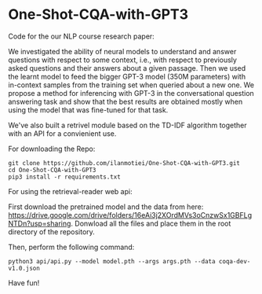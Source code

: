 # One-Shot-CQA-with-GPT3

Code for the our NLP course research paper: 

We investigated the ability of neural models to understand and answer questions with respect to some context, i.e., with respect to previously asked questions and their answers about a given passage. Then we used the learnt model to feed the bigger GPT-3 model (350M parameters) with in-context samples from the training set when queried about a new one.
We propose a method for inferencing with GPT-3 in the conversational question answering task and show that the best results are obtained mostly when using the model that was fine-tuned for that task.

We've also built a retrivel module based on the TD-IDF algorithm together with an API for a convienient use.

For downloading the Repo:

```
git clone https://github.com/ilanmotiei/One-Shot-CQA-with-GPT3.git
cd One-Shot-CQA-with-GPT3
pip3 install -r requirements.txt
```

For using the retrieval-reader web api:

First download the pretrained model and the data from here: https://drive.google.com/drive/folders/16eAi3j2XOrdMVs3oCnzwSx1GBFLgNTDn?usp=sharing.
Donwload all the files and place them in the root directory of the repository.

Then, perform the following command:
```
python3 api/api.py --model model.pth --args args.pth --data coqa-dev-v1.0.json
```

Have fun!


